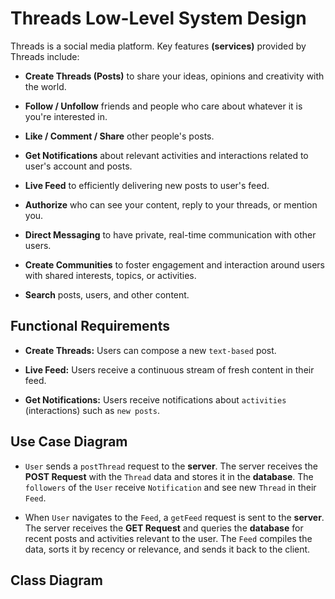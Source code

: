 # Threads Low-Level System Design

Threads is a social media platform. Key features **(services)** provided by Threads include:

- **Create Threads (Posts)** to share your ideas, opinions and creativity with the world.

- **Follow / Unfollow** friends and people who care about whatever it is you're interested in.

- **Like / Comment / Share** other people's posts.

- **Get Notifications** about relevant activities and interactions related to user's account and posts.

- **Live Feed** to efficiently delivering new posts to user's feed.

- **Authorize** who can see your content, reply to your threads, or mention you.

- **Direct Messaging** to have private, real-time communication with other users.

- **Create Communities** to foster engagement and interaction around users with shared interests, topics, or activities.

- **Search** posts, users, and other content.

## Functional Requirements

- **Create Threads:** Users can compose a new `text-based` post.

- **Live Feed:** Users receive a continuous stream of fresh content in their feed.

- **Get Notifications:** Users receive notifications about `activities` (interactions) such as `new posts`.

## Use Case Diagram

- `User` sends a `postThread` request to the **server**. The server receives the **POST Request** with the `Thread` data and stores it in the **database**. The `followers` of the `User` receive `Notification` and see new `Thread` in their `Feed`.

- When `User` navigates to the `Feed`, a `getFeed` request is sent to the **server**. The server receives the **GET Request** and queries the **database** for recent posts and activities relevant to the user. The `Feed` compiles the data, sorts it by recency or relevance, and sends it back to the client.

## Class Diagram
